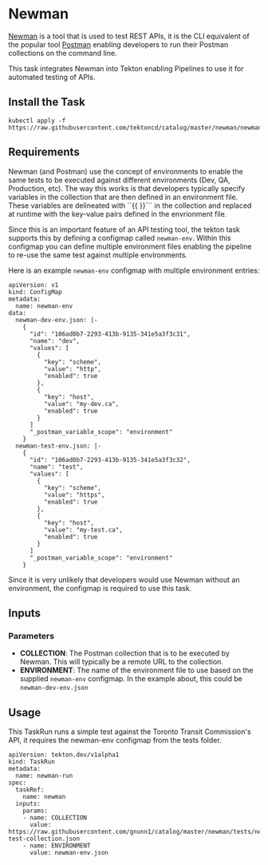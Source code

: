 # Newman

[Newman](https://github.com/postmanlabs/newman) is a tool that is used to test REST APIs, it is the CLI equivalent of the popular tool [Postman](https://www.postman.com) enabling developers to run their Postman collections on the command line.

This task integrates Newman into Tekton enabling Pipelines to use it for automated testing of APIs.

## Install the Task

```
kubectl apply -f https://raw.githubusercontent.com/tektoncd/catalog/master/newman/newman.yaml
```

## Requirements

Newman (and Postman) use the concept of environments to enable the same tests to be executed against different environments (Dev, QA, Production, etc). The way this works is that developers typically specify variables in the collection that are then defined in an environment file. These variables are delineated with ``{{ }}``` in the collection and replaced at runtime with the key-value pairs defined in the envrionment file.

Since this is an important feature of an API testing tool, the tekton task supports this by defining a configmap called ```newman-env```. Within this configmap you can define multiple environment files enabling the pipeline to re-use the same test against multiple environments.

Here is an example ```newman-env``` configmap with multiple environment entries:

```
apiVersion: v1
kind: ConfigMap
metadata:
  name: newman-env
data:
  newman-dev-env.json: |-
    {
      "id": "106ad0b7-2293-413b-9135-341e5a3f3c31",
      "name": "dev",
      "values": [
        {
          "key": "scheme",
          "value": "http",
          "enabled": true
        },
        {
          "key": "host",
          "value": "my-dev.ca",
          "enabled": true
        }
      ]
      "_postman_variable_scope": "environment"
    }
  newman-test-env.json: |-
    {
      "id": "106ad0b7-2293-413b-9135-341e5a3f3c32",
      "name": "test",
      "values": [
        {
          "key": "scheme",
          "value": "https",
          "enabled": true
        },
        {
          "key": "host",
          "value": "my-test.ca",
          "enabled": true
        }
      ]
      "_postman_variable_scope": "environment"
    }
```

Since it is very unlikely that developers would use Newman without an environment, the configmap is required to use this task.

## Inputs

### Parameters

- **COLLECTION**: The Postman collection that is to be executed by Newman. This will typically be a remote URL to the collection.
- **ENVIRONMENT**: The name of the environment file to use based on the supplied ```newman-env``` configmap. In the example about, this could be ```newman-dev-env.json```

## Usage

This TaskRun runs a simple test against the Toronto Transit Commission's API, it requires the newman-env configmap from the tests folder.

```
apiVersion: tekton.dev/v1alpha1
kind: TaskRun
metadata:
  name: newman-run
spec:
  taskRef:
    name: newman
  inputs:
    params:
    - name: COLLECTION
      value: https://raw.githubusercontent.com/gnunn1/catalog/master/newman/tests/newman-test-collection.json
    - name: ENVIRONMENT
      value: newman-env.json
```